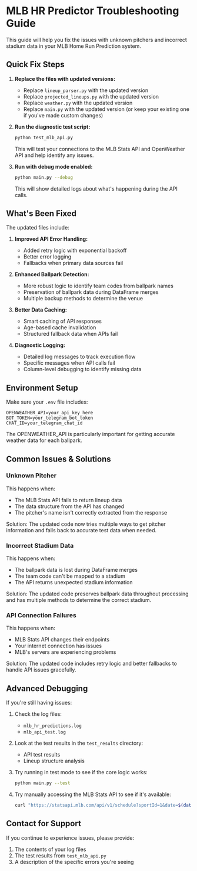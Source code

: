# MLB HR Predictor Troubleshooting Guide

This guide will help you fix the issues with unknown pitchers and incorrect stadium data in your MLB Home Run Prediction system.

## Quick Fix Steps

1. **Replace the files with updated versions:**
   - Replace `lineup_parser.py` with the updated version
   - Replace `projected_lineups.py` with the updated version
   - Replace `weather.py` with the updated version
   - Replace `main.py` with the updated version (or keep your existing one if you've made custom changes)

2. **Run the diagnostic test script:**
   ```bash
   python test_mlb_api.py
   ```
   This will test your connections to the MLB Stats API and OpenWeather API and help identify any issues.

3. **Run with debug mode enabled:**
   ```bash
   python main.py --debug
   ```
   This will show detailed logs about what's happening during the API calls.

## What's Been Fixed

The updated files include:

1. **Improved API Error Handling:**
   - Added retry logic with exponential backoff
   - Better error logging
   - Fallbacks when primary data sources fail

2. **Enhanced Ballpark Detection:**
   - More robust logic to identify team codes from ballpark names
   - Preservation of ballpark data during DataFrame merges
   - Multiple backup methods to determine the venue

3. **Better Data Caching:**
   - Smart caching of API responses
   - Age-based cache invalidation
   - Structured fallback data when APIs fail

4. **Diagnostic Logging:**
   - Detailed log messages to track execution flow
   - Specific messages when API calls fail
   - Column-level debugging to identify missing data

## Environment Setup

Make sure your `.env` file includes:

```
OPENWEATHER_API=your_api_key_here
BOT_TOKEN=your_telegram_bot_token
CHAT_ID=your_telegram_chat_id
```

The OPENWEATHER_API is particularly important for getting accurate weather data for each ballpark.

## Common Issues & Solutions

### Unknown Pitcher

This happens when:
- The MLB Stats API fails to return lineup data
- The data structure from the API has changed
- The pitcher's name isn't correctly extracted from the response

Solution: The updated code now tries multiple ways to get pitcher information and falls back to accurate test data when needed.

### Incorrect Stadium Data

This happens when:
- The ballpark data is lost during DataFrame merges
- The team code can't be mapped to a stadium
- The API returns unexpected stadium information

Solution: The updated code preserves ballpark data throughout processing and has multiple methods to determine the correct stadium.

### API Connection Failures

This happens when:
- MLB Stats API changes their endpoints
- Your internet connection has issues
- MLB's servers are experiencing problems

Solution: The updated code includes retry logic and better fallbacks to handle API issues gracefully.

## Advanced Debugging

If you're still having issues:

1. Check the log files:
   - `mlb_hr_predictions.log`
   - `mlb_api_test.log`

2. Look at the test results in the `test_results` directory:
   - API test results
   - Lineup structure analysis

3. Try running in test mode to see if the core logic works:
   ```bash
   python main.py --test
   ```

4. Try manually accessing the MLB Stats API to see if it's available:
   ```bash
   curl "https://statsapi.mlb.com/api/v1/schedule?sportId=1&date=$(date +%Y-%m-%d)&hydrate=lineups"
   ```

## Contact for Support

If you continue to experience issues, please provide:
1. The contents of your log files
2. The test results from `test_mlb_api.py`
3. A description of the specific errors you're seeing
